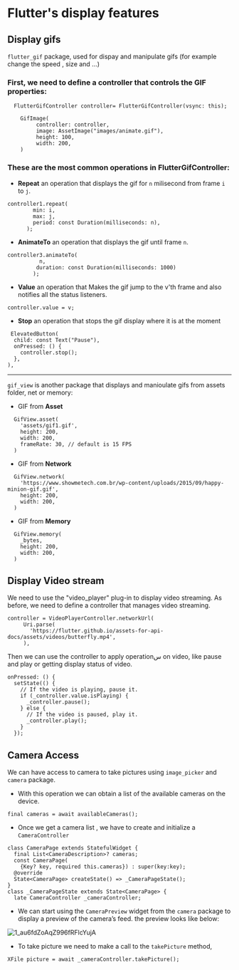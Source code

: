 # Flutter's display features

## Display gifs

 `flutter_gif` package, used for dispay and manipulate gifs (for example change the speed , size and ...)

### First, we need to define a controller that controls the GIF properties:
```
  FlutterGifController controller= FlutterGifController(vsync: this);
  
    GifImage(
         controller: controller,
         image: AssetImage("images/animate.gif"),
         height: 100,
         width: 200,
    )
```
### These are the most common operations in FlutterGifController:

- **Repeat** an operation that displays the gif for `n` milisecond from frame `i` to `j`.
  
```
controller1.repeat(
        min: i,
        max: j,
        period: const Duration(milliseconds: n),
      );
  ```

- **AnimateTo** an operation that displays the gif until frame `n`.
  
```
controller3.animateTo(
          n,
         duration: const Duration(milliseconds: 1000)
        );
  ```

- **Value** an operation that Makes the gif jump to the v'th frame and also notifies all the status listeners.
  
```
controller.value = v;
  ```

 - **Stop** an operation that stops the gif display where it is at the moment
```
 ElevatedButton(
  child: const Text("Pause"),
  onPressed: () {
    controller.stop();
  },
),
```
--------------------------------------------------------------------------------------------------

`gif_view` is another package that displays and manioulate gifs from assets folder, net or memory:

- GIF from **Asset** 
```
  GifView.asset(
    'assets/gif1.gif',
    height: 200,
    width: 200,
    frameRate: 30, // default is 15 FPS
  )
```
- GIF from **Network** 
```
  GifView.network(
    'https://www.showmetech.com.br/wp-content/uploads/2015/09/happy-minion-gif.gif',
    height: 200,
    width: 200,
  )
```
- GIF from **Memory** 
```
  GifView.memory(
    _bytes,
    height: 200,
    width: 200,
  )
  ```


 ## Display Video stream

 We need to use the "video_player" plug-in to display video streaming.
 As before, we need to define a controller that manages video streaming.
 ```
controller = VideoPlayerController.networkUrl(
      Uri.parse(
        'https://flutter.github.io/assets-for-api-docs/assets/videos/butterfly.mp4',
      ),
```
  Then we can use the controller to apply operationس on video, like pause and play or getting  display status of video.

  ```
onPressed: () {
    setState(() {
      // If the video is playing, pause it.
      if (_controller.value.isPlaying) {
        _controller.pause();
      } else {
        // If the video is paused, play it.
        _controller.play();
      }
    });
```

## Camera Access

We can have access to camera to take pictures using `image_picker` and `camera` package.
- With this operation we can obtain a list of the available cameras on the device.

```
final cameras = await availableCameras();
```
- Once we get a camera list , we have to create and initialize a `CameraController`
  
```
class CameraPage extends StatefulWidget {
  final List<CameraDescription>? cameras;
  const CameraPage(
    {Key? key, required this.cameras}) : super(key:key);
  @override
  State<CameraPage> createState() => _CameraPageState();
}
class _CameraPageState extends State<CameraPage> {
  late CameraController _cameraController;
```

 - We can start using the `CameraPreview` widget from the `camera` package to display a preview of the camera’s feed.
the preview looks like below:

![1_au6fdZoAqZ996fRFlcYujA](https://github.com/FaSha20/flutter/assets/90645162/c8fcfb6d-6893-4275-b3c5-81b1160a58fc)

- To take picture we need to make a call to the `takePicture` method,

```
XFile picture = await _cameraController.takePicture();
```



  
